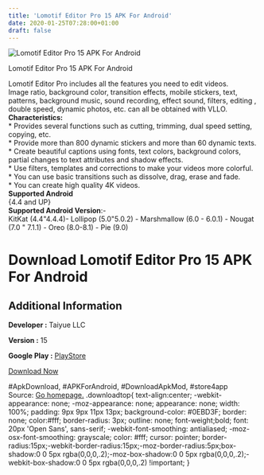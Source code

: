 ```yaml
---
title: 'Lomotif Editor Pro 15 APK For Android'
date: 2020-01-25T07:28:00+01:00
draft: false
---
```


![Lomotif Editor Pro 15 APK For Android](https://i2.wp.com/apkhome.net/wp-content/uploads/2020/01/Lomotif-Editor-Pro-15.png "Lomotif Editor Pro 15 APK For Android")

  

Lomotif Editor Pro 15 APK For Android

Lomotif Editor Pro includes all the features you need to edit videos.  
Image ratio, background color, transition effects, mobile stickers, text, patterns, background music, sound recording, effect sound, filters, editing , double speed, dynamic photos, etc. can all be obtained with VLLO.  
**Characteristics:**  
\* Provides several functions such as cutting, trimming, dual speed setting, copying, etc.  
\* Provide more than 800 dynamic stickers and more than 60 dynamic texts.  
\* Create beautiful captions using fonts, text colors, background colors, partial changes to text attributes and shadow effects.  
\* Use filters, templates and corrections to make your videos more colorful.  
\* You can use basic transitions such as dissolve, drag, erase and fade.  
\* You can create high quality 4K videos.  
**Supported Android**  
{4.4 and UP}  
**Supported Android Version**:-  
KitKat (4.4"4.4.4)- Lollipop (5.0"5.0.2) - Marshmallow (6.0 - 6.0.1) - Nougat (7.0 " 7.1.1) - Oreo (8.0-8.1) - Pie (9.0)

Download Lomotif Editor Pro 15 APK For Android
==============================================

Additional Information
----------------------

**Developer :** Taiyue LLC

**Version :** 15

**Google Play :** [PlayStore](https://play.google.com/store/apps/details?id=com.lomotif.ydv.editor)

  

[Download Now](https://store4app.co/post/lomotif-editor-pro-15-apk-for-android_1579881927)

  
#ApkDownload, #APKForAndroid, #DownloadApkMod, #store4app  
Source: [Go homepage.](https://store4app.co/post/lomotif-editor-pro-15-apk-for-android_1579881927) .downloadtop{ text-align:center; -webkit-appearance: none; -moz-appearance: none; appearance: none; width: 100%; padding: 9px 9px 11px 13px; background-color: #0EBD3F; border: none; color:#fff; border-radius: 3px; outline: none; font-weight;bold; font: 20px 'Open Sans', sans-serif; -webkit-font-smoothing: antialiased; -moz-osx-font-smoothing: grayscale; color: #fff; cursor: pointer; border-radius:15px;-webkit-border-radius:15px;-moz-border-radius:5px;box-shadow:0 0 5px rgba(0,0,0,.2);-moz-box-shadow:0 0 5px rgba(0,0,0,.2);-webkit-box-shadow:0 0 5px rgba(0,0,0,.2) !important; }